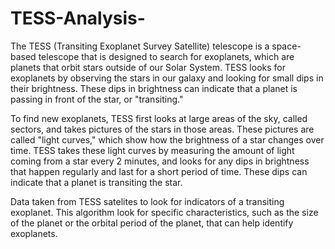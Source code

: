 # TESS-Analysis-
The TESS (Transiting Exoplanet Survey Satellite) telescope is a space-based telescope that is designed to search for exoplanets, which are planets that orbit stars outside of our Solar System. TESS looks for exoplanets by observing the stars in our galaxy and looking for small dips in their brightness. These dips in brightness can indicate that a planet is passing in front of the star, or "transiting."

To find new exoplanets, TESS first looks at large areas of the sky, called sectors, and takes pictures of the stars in those areas. These pictures are called "light curves," which show how the brightness of a star changes over time. TESS takes these light curves by measuring the amount of light coming from a star every 2 minutes, and looks for any dips in brightness that happen regularly and last for a short period of time. These dips can indicate that a planet is transiting the star.

Data taken from TESS satelites to look for indicators of a transiting exoplanet. This algorithm look for specific characteristics, such as the size of the planet or the orbital period of the planet, that can help identify exoplanets.

